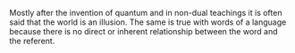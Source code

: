 Mostly after the invention of quantum and in non-dual teachings it is often said that the world is an illusion. The same is true with words of a language because there is no direct or inherent relationship between the word and the referent. 